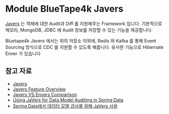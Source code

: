 # Module BlueTape4k Javers

[Javers](https://javers.org) 는 객체에 대한 Audit과 Diff 를 지원해주는 Framework 입니다. 기본적으로 메모리, MongoDB, JDBC 에 Audit 정보를 저장할 수 있는
기능을 제공합니다.

Bluetape4k Javers 에서는 위의 저장소 이외에, Redis 와 Kafka 를 통해 Event Sourcing 방식으로 CDC 를 지원할 수 있도록 해줍니다. 유사한 기능으로 Hibernate Enver
가 있습니다

## 참고 자료

- [Javers](https://javers.org)
- [Javers Feature Overview](https://javers.org/features)
- [Javers VS Envers Comparison](https://javers.org/blog/2017/12/javers-vs-envers-comparision.html)
- [Using JaVers for Data Model Auditing in Spring Data](https://www.baeldung.com/spring-data-javers-audit)
- [Spring Data에서 데이터 모델 감사를 위해 JaVers 사용](https://recordsoflife.tistory.com/486)
